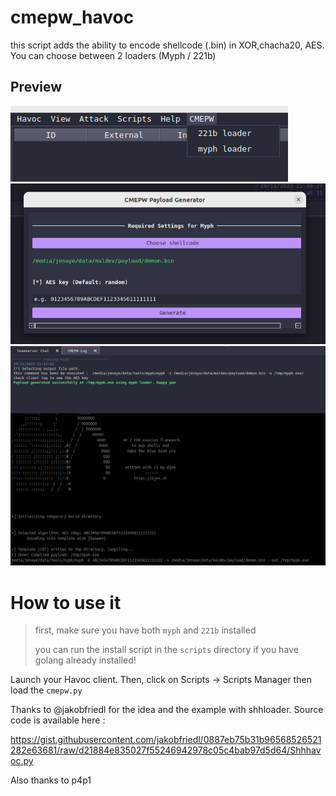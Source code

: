 # cmepw_havoc
this script adds the ability to encode shellcode (.bin) in XOR,chacha20, AES. You can choose between 2 loaders (Myph / 221b)


## Preview

![](/img/loaders.png)
![](/img/myph_loader.png)
![](/img/generated.png)


# How to use it

> first, make sure you have both `myph` and `221b` installed
>
> you can run the install script in the `scripts` directory if you
> have golang already installed!


Launch your Havoc client. Then, click on Scripts -> Scripts Manager then load the `cmepw.py`


Thanks to @jakobfriedl for the idea and the example with shhloader.
Source code is available here :

https://gist.githubusercontent.com/jakobfriedl/0887eb75b31b96568526521282e63681/raw/d21884e835027f55246942978c05c4bab97d5d64/Shhhavoc.py

Also thanks to p4p1
